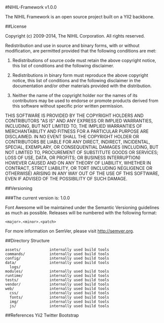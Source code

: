 #NIHIL-Framework v1.0.0

The NIHIL Framework is an open source project built on a YII2 backbone.

##License

Copyright (c) 2009-2014, The NIHIL Corporation.
All rights reserved.

Redistribution and use in source and binary forms, with or without modification, are permitted provided that the following conditions are met:

1. Redistributions of source code must retain the above copyright notice, this list of conditions and the following disclaimer.

2. Redistributions in binary form must reproduce the above copyright notice, this list of conditions and the following disclaimer in the documentation and/or other materials provided with the distribution.

3. Neither the name of the copyright holder nor the names of its contributors may be used to endorse or promote products derived from this software without specific prior written permission.

THIS SOFTWARE IS PROVIDED BY THE COPYRIGHT HOLDERS AND CONTRIBUTORS "AS IS" AND ANY EXPRESS OR IMPLIED WARRANTIES, INCLUDING, BUT NOT LIMITED TO, THE IMPLIED WARRANTIES OF MERCHANTABILITY AND FITNESS FOR A PARTICULAR PURPOSE ARE DISCLAIMED. IN NO EVENT SHALL THE COPYRIGHT HOLDER OR CONTRIBUTORS BE LIABLE FOR ANY DIRECT, INDIRECT, INCIDENTAL, SPECIAL, EXEMPLARY, OR CONSEQUENTIAL DAMAGES (INCLUDING, BUT NOT LIMITED TO, PROCUREMENT OF SUBSTITUTE GOODS OR SERVICES; LOSS OF USE, DATA, OR PROFITS; OR BUSINESS INTERRUPTION) HOWEVER CAUSED AND ON ANY THEORY OF LIABILITY, WHETHER IN CONTRACT, STRICT LIABILITY, OR TORT (INCLUDING NEGLIGENCE OR OTHERWISE) ARISING IN ANY WAY OUT OF THE USE OF THIS SOFTWARE, EVEN IF ADVISED OF THE POSSIBILITY OF SUCH DAMAGE.

##Versioning

###The current version is: 1.0.0

Font Awesome will be maintained under the Semantic Versioning guidelines as much as possible. Releases will be numbered with the following format:

`<major>.<minor>.<patch>`

For more information on SemVer, please visit http://semver.org.

##Directory Structure

```
assets/             internally used build tools
commands/           internally used build tools
config/             internally used build tools
data/               internally used build tools
  logs/
modules/            internally used build tools
runtime/            internally used build tools
tests/              internally used build tools
vendor/             internally used build tools
web/                internally used build tools
  css/              internally used build tools
  fonts/            internally used build tools
  img/              internally used build tools
  js/               internally used build tools
```

##References
Yii2
Twitter Bootstrap

